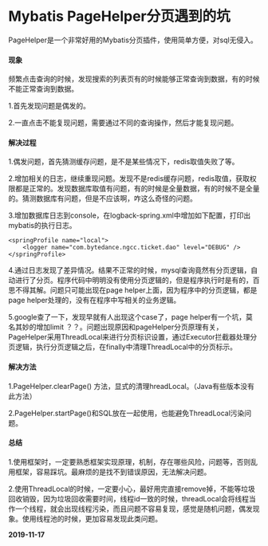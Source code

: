 # Mybatis PageHelper分页遇到的坑
PageHelper是一个非常好用的Mybatis分页插件，使用简单方便，对sql无侵入。

#### 现象
频繁点击查询的时候，发现搜索的列表页有的时候能够正常查询到数据，有的时候不能正常查询到数据。

1.首先发现问题是偶发的。

2.一直点击不能复现问题，需要通过不同的查询操作，然后才能复现问题。

#### 解决过程
1.偶发问题，首先猜测缓存问题，是不是某些情况下，redis取值失败了等。

2.增加相关的日志，继续重现问题。发现不是redis缓存问题，redis取值，获取权限都是正常的。发现数据库取值有问题，有的时候是全量数据，有的时候不是全量的。猜测数据库有问题，但是不应该啊，咋这么奇怪的问题。

3.增加数据库日志到console，在logback-spring.xml中增加如下配置，打印出mybatis的执行日志。

	<springProfile name="local">
        <logger name="com.bytedance.ngcc.ticket.dao" level="DEBUG" />
    </springProfile>

4.通过日志发现了差异情况。结果不正常的时候，mysql查询竟然有分页逻辑，自动进行了分页。程序代码中明明没有使用分页逻辑的，但是程序执行时是有的，百思不得其解。问题只可能出现在page helper上面，因为程序中的分页逻辑，都是page helper处理的，没有在程序中写相关的业务逻辑。

5.google查了一下，发现早就有人出现这个case了，page helper有一个坑，莫名其妙的增加limit ？？。问题出现原因和pageHelper分页原理有关，PageHelper采用ThreadLocal来进行分页标识设置，通过Executor拦截器处理分页逻辑，执行分页逻辑之后，在finally中清理ThreadLocal中的分页标示。

#### 解决方法
1.PageHelper.clearPage() 方法，显式的清理hreadLocal。（Java有些版本没有此方法）

2.PageHelper.startPage()和SQL放在一起使用，也能避免ThreadLocal污染问题。

#### 总结
1.使用框架时，一定要熟悉框架实现原理，机制，存在哪些风险，问题等，否则乱用框架，容易踩坑。最麻烦的是找不到错误原因，无法解决问题。

2.使用ThreadLocal的时候，一定要小心，最好用完直接remove掉，不能等垃圾回收销毁，因为垃圾回收需要时间，线程id一致的时候，threadLocal会将线程当作一个线程，就会出现线程污染，而且问题不容易复现，感觉是随机问题，偶发现象。使用线程池的时候，更加容易发现此类问题。


**2019-11-17**
	